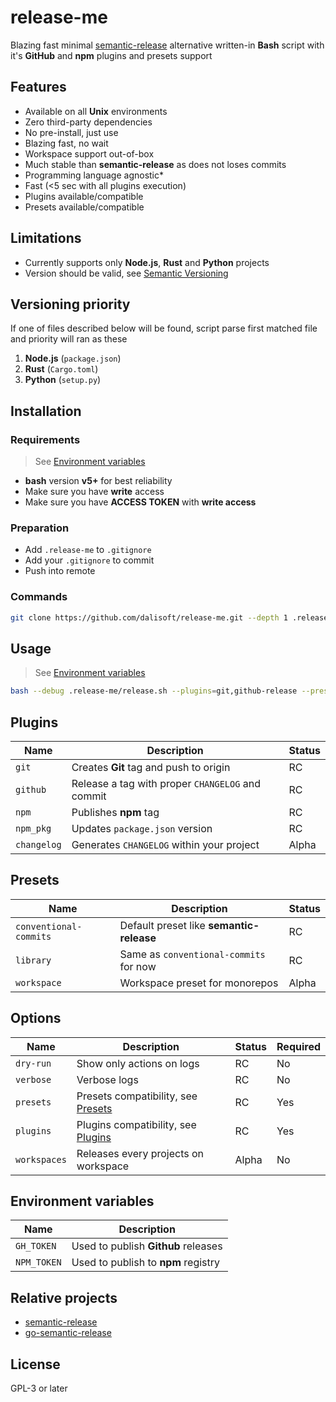 # release-me

Blazing fast minimal [semantic-release](https://github.com/semantic-release/semantic-release) alternative written-in **Bash** script with it's **GitHub** and **npm** plugins and presets support

## Features

- Available on all **Unix** environments
- Zero third-party dependencies
- No pre-install, just use
- Blazing fast, no wait
- Workspace support out-of-box
- Much stable than **semantic-release** as does not loses commits
- Programming language agnostic\*
- Fast (<5 sec with all plugins execution)
- Plugins available/compatible
- Presets available/compatible

## Limitations

- Currently supports only **Node.js**, **Rust** and **Python** projects
- Version should be valid, see [Semantic Versioning](https://semver.org)

## Versioning priority

If one of files described below will be found, script parse first matched file and priority will ran as these

1. **Node.js** (`package.json`)
2. **Rust** (`Cargo.toml`)
3. **Python** (`setup.py`)

## Installation

### Requirements

> See [Environment variables](#environment-variables)

- **bash** version **v5+** for best reliability
- Make sure you have **write** access
- Make sure you have **ACCESS TOKEN** with **write access**

### Preparation

- Add `.release-me` to `.gitignore`
- Add your `.gitignore` to commit
- Push into remote

### Commands

```bash
git clone https://github.com/dalisoft/release-me.git --depth 1 .release-me
```

## Usage

> See [Environment variables](#environment-variables)

```sh
bash --debug .release-me/release.sh --plugins=git,github-release --preset=conventional-commits
```

## Plugins

| Name        | Description                                      | Status |
| ----------- | ------------------------------------------------ | ------ |
| `git`       | Creates **Git** tag and push to origin           | RC     |
| `github`    | Release a tag with proper `CHANGELOG` and commit | RC     |
| `npm`       | Publishes **npm** tag                            | RC     |
| `npm_pkg`   | Updates `package.json` version                   | RC     |
| `changelog` | Generates `CHANGELOG` within your project        | Alpha  |

## Presets

| Name                   | Description                              | Status |
| ---------------------- | ---------------------------------------- | ------ |
| `conventional-commits` | Default preset like **semantic-release** | RC     |
| `library`              | Same as `conventional-commits` for now   | RC     |
| `workspace`            | Workspace preset for monorepos           | Alpha  |

## Options

| Name         | Description                                    | Status | Required |
| ------------ | ---------------------------------------------- | ------ | -------- |
| `dry-run`    | Show only actions on logs                      | RC     | No       |
| `verbose`    | Verbose logs                                   | RC     | No       |
| `presets`    | Presets compatibility, see [Presets](#presets) | RC     | Yes      |
| `plugins`    | Plugins compatibility, see [Plugins](#plugins) | RC     | Yes      |
| `workspaces` | Releases every projects on workspace           | Alpha  | No       |

## Environment variables

| Name        | Description                         |
| ----------- | ----------------------------------- |
| `GH_TOKEN`  | Used to publish **Github** releases |
| `NPM_TOKEN` | Used to publish to **npm** registry |

## Relative projects

- [semantic-release](https://semantic-release.gitbook.io)
- [go-semantic-release](https://github.com/go-semantic-release/semantic-release)

## License

GPL-3 or later
